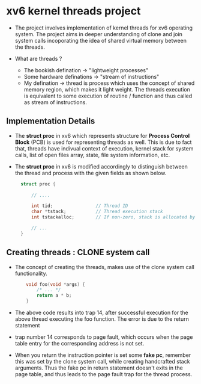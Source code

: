 # xv6 kernel threads project 

* The project involves implementation of kernel threads for xv6 operating
  system. The project aims in deeper understanding of clone and join system
  calls incoporating the idea of shared virtual memory between the threads.

* What are threads ? 
    + The bookish defination -> "lightweight processes"
    + Some hardware definations -> "stream of instructions"
    + My defination -> thread is process which uses the concept of shared
      memory region, which makes it light weight. The threads execution is
      equivalent to some execution of routine / function and thus called
      as stream of instructions.

## Implementation Details 

* The **struct proc** in xv6 which represents structure for **Process Control
  Block** (PCB) is used for representing threads as well. This is due to fact that,
  threads have indivual context of execution, kernel stack for system calls, 
  list of open files array, state, file system information, etc.

* The **struct proc** in xv6 is modified accordingly to distinguish between the 
  thread and process with the given fields as shown below.
  
  ```c
    struct proc {
        
        // ....

        int tid;                // Thread ID
        char *tstack;           // Thread execution stack
        int tstackalloc;        // If non-zero, stack is allocated by kernel

        // ...
    }
  ```

## Creating threads : CLONE system call

* The concept of creating the threads, makes use of the clone system call
  functionality.







    ```c
        void foo(void *args) {
            /* ... */
            return a * b;
        }
    ```

* The above code results into trap 14, after successful execution for the above
  thread executing the foo function. The error is due to the return statement

* trap number 14 corresponds to page fault, which occurs when the page table 
  entry for the corresponding address is not set.

* When you return the instruction pointer is set some **fake pc**, remember
  this was set by the clone system call, while creating handcrafted stack arguments.
  Thus the fake pc in return statement doesn't exits in the page table, and 
  thus leads to the page fault trap for the thread process.


